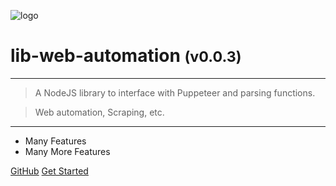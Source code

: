 <!-- _coverpage.md -->

![logo](media/lib-web-automation-banner-large.png)

# lib-web-automation <small>(v0.0.3)</small>

<hr>

> A NodeJS library to interface with Puppeteer and parsing functions.

> Web automation, Scraping, etc.

<hr>

- Many Features
- Many More Features

[GitHub](https://github.com/liquicode/lib-web-automation)
[Get Started](external/readme.md)


<!-- background image -->
<!-- ![]() -->

<!-- background color -->
<!-- ![color](#cceeff) -->
<!-- ![color](#2980B9) -->
